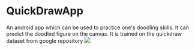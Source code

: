 # QuickDrawApp
An android app which can be used to practice one's doodling skills. It can predict the doodled figure on the canvas. It is trained on the quickdraw dataset from google repository
![](ezgif.com-video-to-gif(1).gif)
